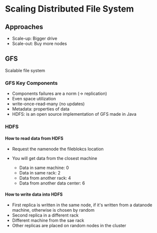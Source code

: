 # Scaling Distributed File System

## Approaches

- Scale-up: Bigger drive
- Scale-out: Buy more nodes

## GFS

Scalable file system

### GFS Key Components

- Components failures are a norm (-> replication)
- Even space utilization
- write-once-read-many (no updates)
- Metadata: properties of data
- HDFS: is an open source implementation of GFS made in Java

### HDFS

#### How to read data from HDFS

- Request the namenode the fileblokcs location

- You will get data from the closest machine
  - Data in same machine: 0
  - Data in same rack: 2
  - Data from another rack: 4
  - Data from another data center: 6

#### How to write data into HDFS

- First replica is written in the same node, if it's written from a datanode machine, otherwise is chosen by random
- Second replica in a different rack
- Different machine from the sae rack
- Other replicas are placed on random nodes in the cluster
